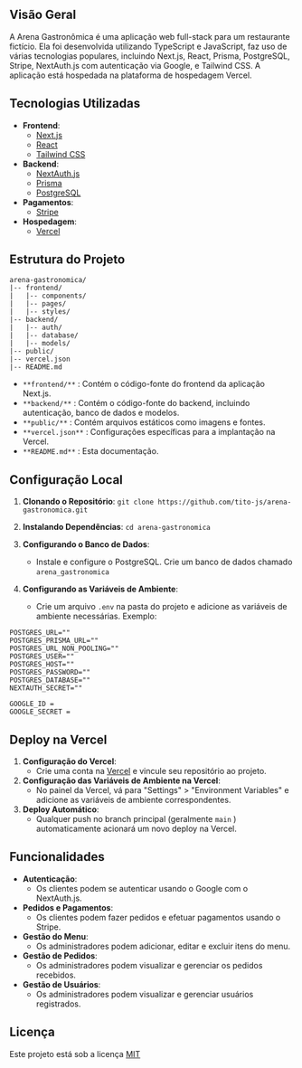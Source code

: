 ## Visão Geral
A Arena Gastronômica é uma aplicação web full-stack para um restaurante fictício. Ela foi desenvolvida utilizando TypeScript e JavaScript, faz uso de várias tecnologias populares, incluindo Next.js, React, Prisma, PostgreSQL, Stripe, NextAuth.js com autenticação via Google, e Tailwind CSS. A aplicação está hospedada na plataforma de hospedagem Vercel.

## Tecnologias Utilizadas
- **Frontend**:
    - [﻿Next.js](https://nextjs.org/) 
    - [﻿React](https://reactjs.org/) 
    - [﻿Tailwind CSS](https://tailwindcss.com/) 
- **Backend**:
    - [﻿NextAuth.js](https://next-auth.js.org/) 
    - [﻿Prisma](https://prisma.io/) 
    - [﻿PostgreSQL](https://www.postgresql.org/) 
- **Pagamentos**:
    - [﻿Stripe](https://stripe.com/) 
- **Hospedagem**:
    - [﻿Vercel](https://vercel.com/) 
## Estrutura do Projeto
```
arena-gastronomica/
|-- frontend/
|   |-- components/
|   |-- pages/
|   |-- styles/
|-- backend/
|   |-- auth/
|   |-- database/
|   |-- models/
|-- public/
|-- vercel.json
|-- README.md
```
- `**frontend/**` : Contém o código-fonte do frontend da aplicação Next.js.
- `**backend/**` : Contém o código-fonte do backend, incluindo autenticação, banco de dados e modelos.
- `**public/**` : Contém arquivos estáticos como imagens e fontes.
- `**vercel.json**` : Configurações específicas para a implantação na Vercel.
- `**README.md**` : Esta documentação.
## Configuração Local
1. **Clonando o Repositório**: `git clone https://github.com/tito-js/arena-gastronomica.git` 
2. **Instalando Dependências**: `cd arena-gastronomica`

3. **Configurando o Banco de Dados**:
    - Instale e configure o PostgreSQL. Crie um banco de dados chamado `arena_gastronomica` 
4. **Configurando as Variáveis de Ambiente**:
    - Crie um arquivo `.env`  na pasta do projeto e adicione as variáveis de ambiente necessárias. 
Exemplo: 

```
POSTGRES_URL=""
POSTGRES_PRISMA_URL=""
POSTGRES_URL_NON_POOLING=""
POSTGRES_USER=""
POSTGRES_HOST=""
POSTGRES_PASSWORD=""
POSTGRES_DATABASE=""
NEXTAUTH_SECRET=""

GOOGLE_ID = 
GOOGLE_SECRET =
```
## Deploy na Vercel
1. **Configuração do Vercel**:
    - Crie uma conta na [﻿Vercel](https://vercel.com/)  e vincule seu repositório ao projeto.
2. **Configuração das Variáveis de Ambiente na Vercel**:
    - No painel da Vercel, vá para "Settings" > "Environment Variables" e adicione as variáveis de ambiente correspondentes.
3. **Deploy Automático**:
    - Qualquer push no branch principal (geralmente `main` ) automaticamente acionará um novo deploy na Vercel.
## Funcionalidades
- **Autenticação**:
    - Os clientes podem se autenticar usando o Google com o NextAuth.js.
- **Pedidos e Pagamentos**:
    - Os clientes podem fazer pedidos e efetuar pagamentos usando o Stripe.
- **Gestão do Menu**:
    - Os administradores podem adicionar, editar e excluir itens do menu.
- **Gestão de Pedidos**:
    - Os administradores podem visualizar e gerenciar os pedidos recebidos.
- **Gestão de Usuários**:
    - Os administradores podem visualizar e gerenciar usuários registrados.
## Licença
Este projeto está sob a licença  [﻿MIT](https://github.com/tito-js/Arena-Gastronomica/blob/main/LICENSE) 

